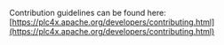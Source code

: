 Contribution guidelines can be found here: [https://plc4x.apache.org/developers/contributing.html](https://plc4x.apache.org/developers/contributing.html)
